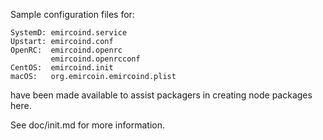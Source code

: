 Sample configuration files for:
```
SystemD: emircoind.service
Upstart: emircoind.conf
OpenRC:  emircoind.openrc
         emircoind.openrcconf
CentOS:  emircoind.init
macOS:   org.emircoin.emircoind.plist
```
have been made available to assist packagers in creating node packages here.

See doc/init.md for more information.
